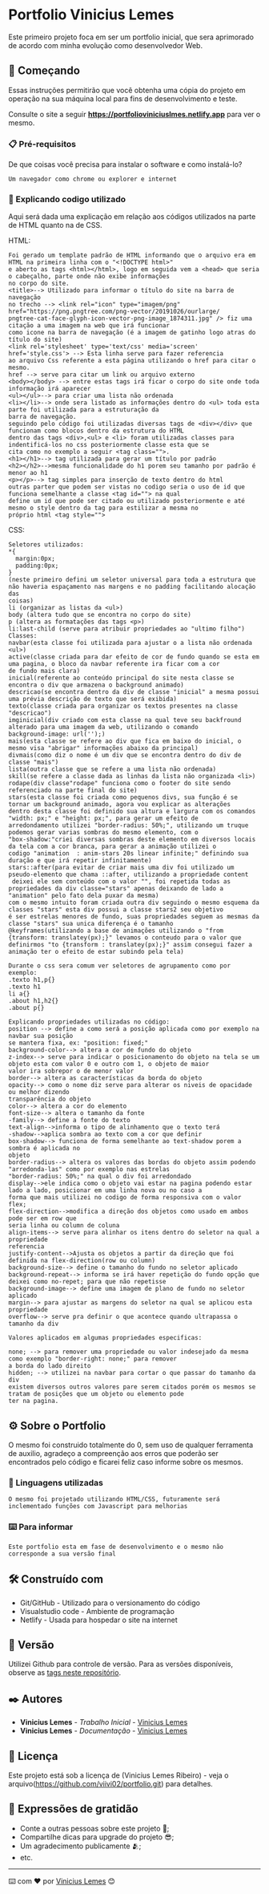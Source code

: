 # Portfolio Vinicius Lemes

Este primeiro projeto foca em ser um portfolio inicial, que sera aprimorado de acordo com minha evolução como desenvolvedor Web.

## 🚀 Começando

Essas instruções permitirão que você obtenha uma cópia do projeto em operação na sua máquina local para fins de desenvolvimento e teste.

Consulte o site a seguir **https://portfolioviniciuslmes.netlify.app** para ver o mesmo.

### 📋 Pré-requisitos

De que coisas você precisa para instalar o software e como instalá-lo?

```
Um navegador como chrome ou explorer e internet
```

### 🔧 Explicando codigo utilizado

Aqui será dada uma explicação em relação aos códigos utilizados na parte de HTML quanto na de CSS.

HTML:

```
Foi gerado um template padrão de HTML informando que o arquivo era em HTML na primeira linha com o "<!DOCTYPE html>"
e aberto as tags <html></html>, logo em seguida vem a <head> que seria o cabeçalho, parte onde não exibe informações
no corpo do site.
<title>--> Utilizado para informar o título do site na barra de navegação
no trecho --> <link rel="icon" type="imagem/png" href="https://png.pngtree.com/png-vector/20191026/ourlarge/
pngtree-cat-face-glyph-icon-vector-png-image_1874311.jpg" /> fiz uma citação a uma imagem na web que irá funcionar
como icone na barra de navegação (é a imagem de gatinho logo atras do título do site)
<link rel='stylesheet' type='text/css' media='screen' href='style.css'> --> Esta linha serve para fazer referencia
ao arquivo Css referente a esta página utilizando o href para citar o mesmo.
href --> serve para citar um link ou arquivo externo
<body></body> --> entre estas tags irá ficar o corpo do site onde toda informação irá aparecer
<ul></ul>--> para criar uma lista não ordenada
<li></li>--> onde sera listado as informações dentro do <ul> toda esta parte foi utilizada para a estruturação da
barra de navegação.
seguindo pelo código foi utilizadas diversas tags de <div></div> que funcionam como blocos dentro da estrutura do HTML
dentro das tags <div>,<ul> e <li> foram utilizadas classes para indentificá-los no css posteriormente classe esta que se
cita como no exemplo a seguir <tag class="">.
<h1></h1>--> tag utilizada para gerar um título por padrão
<h2></h2>-->mesma funcionalidade do h1 porem seu tamanho por padrão é menor ao h1
<p></p>--> tag simples para inserção de texto dentro do html
outras parter que podem ser vistas no codigo seria o uso de id que funciona semelhante a classe <tag id=""> na qual
define um id que pode ser citado ou utilizado posteriormente e até mesmo o style dentro da tag para estilizar a mesma no
próprio html <tag style="">
```

CSS:

```
Seletores utilizados:
*{
  margin:0px;
  padding:0px;
}
(neste primeiro defini um seletor universal para toda a estrutura que não haveria espaçamento nas margens e no padding facilitando alocação das
coisas)
li (organizar as listas da <ul>)
body (altera tudo que se encontra no corpo do site)
p (altera as formatações das tags <p>)
li:last-child (serve para atribuir propriedades ao "ultimo filho")
Classes:
navbar(esta classe foi utilizada para ajustar o a lista não ordenada <ul>)
active(classe criada para dar efeito de cor de fundo quando se esta em uma pagina, o bloco da navbar referente ira ficar com a cor
de fundo mais clara)
inicial(referente ao conteúdo principal do site nesta classe se encontra o div que armazena o background animado)
descricao(se encontra dentro da div de classe "inicial" a mesma possui uma prévia descrição de texto que será exibida)
texto(classe criada para organizar os textos presentes na classe "descricao")
imginicial(div criado com esta classe na qual teve seu backfround alterado para uma imagem da web, utilizando o comando
background-image: url('');)
mais(esta classe se refere ao div que fica em baixo do inicial, o mesmo visa "abrigar" informações abaixo da principal)
divmais(como diz o nome é um div que se encontra dentro do div de classe "mais")
lista(outra classe que se refere a uma lista não ordenada)
skill(se refere a classe dada as linhas da lista não organizada <li>)
rodape(div classe"rodape" funciona como o footer do site sendo referenciado na parte final do site)
stars(esta classe foi criada como pequenos divs, sua função é se tornar um background animado, agora vou explicar as alterações
dentro desta classe foi definido sua altura e largura com os comandos "width: px;" e "height: px;", para gerar um efeito de
arredondamento utilizei "border-radius: 50%;", utilizando um truque podemos gerar varias sombras do mesmo elemento, com o
"box-shadow:"criei diversas sombras deste elemento em diversos locais da tela com a cor branca, para gerar a animação utilizei o
codigo "animation  : anim-stars 20s linear infinite;" definindo sua duração e que irá repetir infinitamente)
stars::after(para evitar de criar mais uma div foi utilizado um pseudo-elemento que chama ::after, utilizando a propriedade content
 deixei ele sem conteúdo com o valor "", foi repetida todas as propriedades da div classe="stars" apenas deixando de lado a
"animation" pelo fato dela puxar da mesma)
com o mesmo intuito foram criada outra div seguindo o mesmo esquema da classes "stars" esta div possui a classe stars2 seu objetivo
é ser estrelas menores de fundo, suas propriedades seguem as mesmas da classe "stars" sua unica diferença é o tamanho
@keyframes(utilizando a base de animações utilizando o "from {transform: translatey(px);}" levamos o conteudo para o valor que
definirmos "to {transform : translatey(px);}" assim consegui fazer a animação ter o efeito de estar subindo pela tela)

Durante o css sera comum ver seletores de agrupamento como por exemplo:
.texto h1,p{}
.texto h1
li a{}
.about h1,h2{}
.about p{}

Explicando propriedades utilizadas no código:
position --> define a como será a posição aplicada como por exemplo na navbar sua posição
se mantera fixa, ex: "position: fixed;"
background-color--> altera a cor de fundo do objeto
z-index--> serve para indicar o posicionamento do objeto na tela se um objeto esta com valor 0 e outro com 1, o objeto de maior
valor ira sobrepor o de menor valor
border--> altera as características da borda do objeto
opacity--> como o nome diz serve para alterar os niveis de opacidade ou melhor dizendo
transparência do objeto
color--> altera a cor do elemento
font-size--> altera o tamanho da fonte
-family--> define a fonte do texto
text-align-->informa o tipo de alinhamento que o texto terá
-shadow-->aplica sombra ao texto com a cor que definir
box-shadow--> funciona de forma semelhante ao text-shadow porem a sombra é aplicada no
objeto
border-radius--> altera os valores das bordas do objeto assim podendo "arredonda-las" como por exemplo nas estrelas
"border-radius: 50%;" na qual o div foi arredondado
display-->ele indica como o objeto vai estar na pagina podendo estar lado a lado, posicionar em uma linha nova ou no caso a
forma que mais utilizei no codigo de forma responsiva com o valor flex;
flex-direction-->modifica a direção dos objetos como usado em ambos pode ser em row que
seria linha ou column de coluna
align-items--> serve para alinhar os itens dentro do seletor na qual a propriedade
referencia
justify-content-->Ajusta os objetos a partir da direção que foi definida na flex-direction(row ou column)
background-size--> define o tamanho do fundo no seletor aplicado
background-repeat--> informa se irá haver repetição do fundo opção que deixei como no-repet; para que não repetisse
background-image--> define uma imagem de plano de fundo no seletor aplicado
margin--> para ajustar as margens do seletor na qual se aplicou esta propriedade
overflow--> serve pra definir o que acontece quando ultrapassa o tamanho da div

Valores aplicados em algumas propriedades especificas:

none; --> para remover uma propriedade ou valor indesejado da mesma como exemplo "border-right: none;" para remover
a borda do lado direito
hidden; --> utilizei na navbar para cortar o que passar do tamanho da div
existem diversos outros valores pare serem citados porém os mesmos se tratam de posições que um objeto ou elemento pode
ter na pagina.
```


## ⚙️ Sobre o Portfolio

O mesmo foi construido totalmente do 0, sem uso de qualquer ferramenta de auxilio, agradeço a compreenção aos erros que poderão ser
encontrados pelo código e ficarei feliz caso informe sobre os mesmos. 

### 🔩 Linguagens utilizadas

```
O mesmo foi projetado utilizando HTML/CSS, futuramente será inclementado funções com Javascript para melhorias
```

### ⌨️ Para informar


```
Este portfolio esta em fase de desenvolvimento e o mesmo não corresponde a sua versão final
```

## 🛠️ Construído com


* Git/GitHub - Utilizado para o versionamento do código 
* Visualstudio code - Ambiente de programação
* Netlify - Usada para hospedar o site na internet


## 📌 Versão

Utilizei Github para controle de versão. Para as versões disponíveis, observe as [tags neste repositório](https://github.com/viivi02/portfolio.git). 

## ✒️ Autores

* **Vinicius Lemes** - *Trabalho Inicial* - [Vinicius Lemes](https://github.com/viivi02)
* **Vinicius Lemes** - *Documentação* - [Vinicius Lemes](https://github.com/viivi02)


## 📄 Licença

Este projeto está sob a licença de (Vinicius Lemes Ribeiro) - veja o arquivo(https://github.com/viivi02/portfolio.git) para detalhes.

## 🎁 Expressões de gratidão

* Conte a outras pessoas sobre este projeto 📢;
* Compartilhe dicas para upgrade do projeto 😎;
* Um agradecimento publicamente 🫂;
* etc.


---
⌨️ com ❤️ por [Vinicius Lemes](https://github.com/viivi02) 😊
